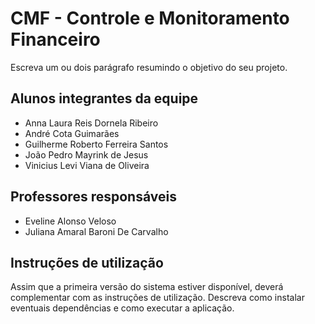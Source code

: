 # CMF - Controle e Monitoramento Financeiro

Escreva um ou dois  parágrafo resumindo o objetivo do seu projeto.

## Alunos integrantes da equipe

* Anna Laura Reis Dornela Ribeiro
* André Cota Guimarães
* Guilherme Roberto Ferreira Santos
* João Pedro Mayrink de Jesus
* Vinicius Levi Viana de Oliveira

## Professores responsáveis

* Eveline Alonso Veloso
* Juliana Amaral Baroni De Carvalho

## Instruções de utilização

Assim que a primeira versão do sistema estiver disponível, deverá complementar com as instruções de utilização. Descreva como instalar eventuais dependências e como executar a aplicação.
